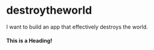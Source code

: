 # destroytheworld
I want to build an app that effectively destroys the world. 

#### This is a Heading!
